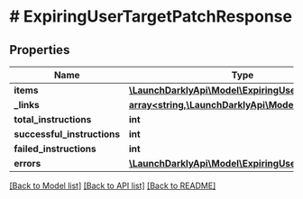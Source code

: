 # # ExpiringUserTargetPatchResponse

## Properties

Name | Type | Description | Notes
------------ | ------------- | ------------- | -------------
**items** | [**\LaunchDarklyApi\Model\ExpiringUserTargetItem[]**](ExpiringUserTargetItem.md) |  |
**_links** | [**array<string,\LaunchDarklyApi\Model\Link>**](Link.md) |  | [optional]
**total_instructions** | **int** |  | [optional]
**successful_instructions** | **int** |  | [optional]
**failed_instructions** | **int** |  | [optional]
**errors** | [**\LaunchDarklyApi\Model\ExpiringUserTargetError[]**](ExpiringUserTargetError.md) |  | [optional]

[[Back to Model list]](../../README.md#models) [[Back to API list]](../../README.md#endpoints) [[Back to README]](../../README.md)
